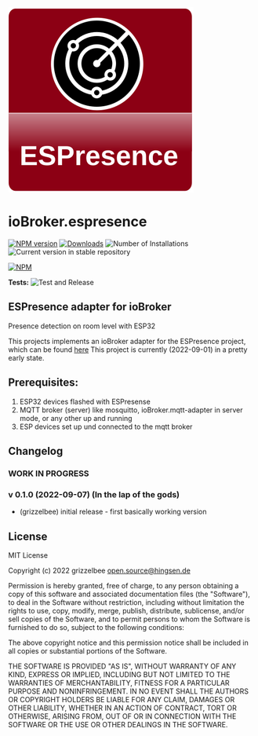 ![Logo](admin/espresence.svg)
# ioBroker.espresence

[![NPM version](https://img.shields.io/npm/v/iobroker.espresence.svg)](https://www.npmjs.com/package/iobroker.espresence)
[![Downloads](https://img.shields.io/npm/dm/iobroker.espresence.svg)](https://www.npmjs.com/package/iobroker.espresence)
![Number of Installations](https://iobroker.live/badges/espresence-installed.svg)
![Current version in stable repository](https://iobroker.live/badges/espresence-stable.svg)

[![NPM](https://nodei.co/npm/iobroker.espresence.png?downloads=true)](https://nodei.co/npm/iobroker.espresence/)

**Tests:** ![Test and Release](https://github.com/grizzelbee/ioBroker.espresence/workflows/Test%20and%20Release/badge.svg)

## ESPresence adapter for ioBroker

Presence detection on room level with ESP32

This projects implements an ioBroker adapter for the ESPresence project, which can be found [here](https://espresense.com/)
This project is currently (2022-09-01) in a pretty early state. 

## Prerequisites:
1. ESP32 devices flashed with ESPresense 
2. MQTT broker (server) like mosquitto, ioBroker.mqtt-adapter in server mode, or any other up and running 
3. ESP devices set up und connected to the mqtt broker


## Changelog
<!--
    Placeholder for the next version (at the beginning of the line):
    ### **WORK IN PROGRESS**
-->

### **WORK IN PROGRESS**


### v 0.1.0 (2022-09-07) (In the lap of the gods)
* (grizzelbee) initial release - first basically working version

## License
MIT License

Copyright (c) 2022 grizzelbee <open.source@hingsen.de>

Permission is hereby granted, free of charge, to any person obtaining a copy
of this software and associated documentation files (the "Software"), to deal
in the Software without restriction, including without limitation the rights
to use, copy, modify, merge, publish, distribute, sublicense, and/or sell
copies of the Software, and to permit persons to whom the Software is
furnished to do so, subject to the following conditions:

The above copyright notice and this permission notice shall be included in all
copies or substantial portions of the Software.

THE SOFTWARE IS PROVIDED "AS IS", WITHOUT WARRANTY OF ANY KIND, EXPRESS OR
IMPLIED, INCLUDING BUT NOT LIMITED TO THE WARRANTIES OF MERCHANTABILITY,
FITNESS FOR A PARTICULAR PURPOSE AND NONINFRINGEMENT. IN NO EVENT SHALL THE
AUTHORS OR COPYRIGHT HOLDERS BE LIABLE FOR ANY CLAIM, DAMAGES OR OTHER
LIABILITY, WHETHER IN AN ACTION OF CONTRACT, TORT OR OTHERWISE, ARISING FROM,
OUT OF OR IN CONNECTION WITH THE SOFTWARE OR THE USE OR OTHER DEALINGS IN THE
SOFTWARE.